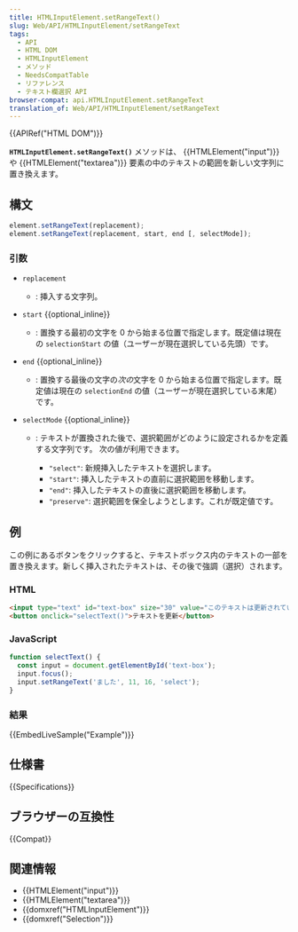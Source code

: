 ```yaml
---
title: HTMLInputElement.setRangeText()
slug: Web/API/HTMLInputElement/setRangeText
tags:
  - API
  - HTML DOM
  - HTMLInputElement
  - メソッド
  - NeedsCompatTable
  - リファレンス
  - テキスト欄選択 API
browser-compat: api.HTMLInputElement.setRangeText
translation_of: Web/API/HTMLInputElement/setRangeText
---
```

{{APIRef("HTML DOM")}}

**`HTMLInputElement.setRangeText()`** メソッドは、 {{HTMLElement("input")}} や {{HTMLElement("textarea")}} 要素の中のテキストの範囲を新しい文字列に置き換えます。

## 構文

```js
element.setRangeText(replacement);
element.setRangeText(replacement, start, end [, selectMode]);
```

### 引数

- `replacement`
  - : 挿入する文字列。
- `start` {{optional_inline}}
  - : 置換する最初の文字を 0 から始まる位置で指定します。既定値は現在の `selectionStart` の値（ユーザーが現在選択している先頭）です。
- `end` {{optional_inline}}
  - : 置換する最後の文字の*次の*文字を 0 から始まる位置で指定します。既定値は現在の `selectionEnd` の値（ユーザーが現在選択している末尾）です。
- `selectMode` {{optional_inline}}

  - : テキストが置換された後で、選択範囲がどのように設定されるかを定義する文字列です。
    次の値が利用できます。

    - `"select"`: 新規挿入したテキストを選択します。
    - `"start"`: 挿入したテキストの直前に選択範囲を移動します。
    - `"end"`: 挿入したテキストの直後に選択範囲を移動します。
    - `"preserve"`: 選択範囲を保全しようとします。これが既定値です。

## 例

この例にあるボタンをクリックすると、テキストボックス内のテキストの一部を置き換えます。新しく挿入されたテキストは、その後で強調（選択）されます。

### HTML

```html
<input type="text" id="text-box" size="30" value="このテキストは更新されていません。">
<button onclick="selectText()">テキストを更新</button>
```

### JavaScript

```js
function selectText() {
  const input = document.getElementById('text-box');
  input.focus();
  input.setRangeText('ました', 11, 16, 'select');
}
```

### 結果

{{EmbedLiveSample("Example")}}

## 仕様書

{{Specifications}}

## ブラウザーの互換性

{{Compat}}

## 関連情報

- {{HTMLElement("input")}}
- {{HTMLElement("textarea")}}
- {{domxref("HTMLInputElement")}}
- {{domxref("Selection")}}
